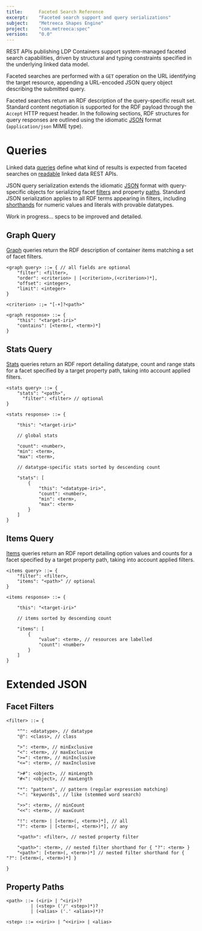 ```yaml
---
title:      Faceted Search Reference
excerpt:    "Faceted search support and query serializations"
subject:    "Metreeca Shapes Engine"
project:    "com.metreeca:spec"
version:    "0.0"
---
```


REST APIs publishing LDP Containers support system-managed faceted search capabilities, driven by structural and typing constraints specified in the underlying linked data model.

Faceted searches are performed with a `GET` operation on the URL identifying the target resource, appending a URL-encoded JSON query object describing the submitted query.

<!-- document support for other query serializations -->

Faceted searches return an RDF description of the query-specific result set. Standard content negotiation is supported for the RDF payload through the `Accept` HTTP request header. In the following sections, RDF structures for query responses are outlined using the idiomatic [JSON](idiomatic-json) format (`application/json`  MIME type).

# Queries

Linked data [queries](../apidocs/com/metreeca/spec/Query.html) define what kind of results is expected from faceted searches on [readable](../../com.metreeca.data/tutorials/linked-data-development/#read-operations) linked data REST APIs.

JSON query serialization extends the idiomatic [JSON](idiomatic-json) format with  query-specific objects for serializing facet [filters](#facet-filters) and property [paths](#property-paths). Standard JSON serialization applies to all RDF terms appearing in filters, including [shorthands](idiomatic-json#literals) for numeric values and literals with provable datatypes.

<p class="warning">Work in progress… specs to be improved and detailed.</p> 

## Graph Query

[Graph](../apidocs/com/metreeca/spec/queries/Graph.html) queries return the RDF description of container items matching a set of facet filters.

    <graph query> ::= { // all fields are optional
        "filter": <filter>,        
        "order": <criterion> | [<criterion>,(<criterion>)*],
        "offset": <integer>,
        "limit": <integer>
    }
    
    <criterion> :;= "[-+]?<path>"
    
    <graph response> ::= {
        "this": "<target-iri>"
        "contains": [<term>(, <term>)*]
    }

## Stats Query

[Stats](../apidocs/com/metreeca/spec/queries/Stats.html) queries return an RDF report detailing datatype, count and range stats for a facet specified by a target property path, taking into account applied filters.

```
<stats query> ::= {
    "stats": "<path>",
      "filter": <filter> // optional
}
```

```
<stats response> ::= {

    "this": "<target-iri>"
    
    // global stats 
    
    "count": <number>,
    "min": <term>,
    "max": <term>,
    
    // datatype-specific stats sorted by descending count
    
    "stats": [
        {
            "this": "<datatype-iri>",
            "count": <number>,
            "min": <term>,
            "max": <term>
        }
    ]
}
```

## Items Query

[Items](../apidocs/com/metreeca/spec/queries/Items.html) queries return an RDF report detailing option values and counts for a facet specified by a target property path, taking into account applied filters.

    <items query> ::= {
        "filter": <filter>,
        "items": "<path>" // optional
    }
    
    <items response> ::= {
    
        "this": "<target-iri>"
            
        // items sorted by descending count
        
        "items": [
            {
                "value": <term>, // resources are labelled
                "count": <number>
            }
        ]
    }

# Extended JSON

## Facet Filters


    <filter> ::= {

        "^": <datatype>, // datatype
        "@": <class>, // class
        
        ">": <term>, // minExclusive
        "<": <term>, // maxExclusive
        ">=": <term>, // minInclusive
        "<=": <term>, // maxInclusive
        
        ">#": <object>, // minLength
        "#<": <object>, // maxLength
                
        "*": "pattern", // pattern (regular expression matching)
        "~": "keywords", // like (stemmed word search)
    
        ">>": <term>, // minCount
        "<<": <term>, // maxCount
        
        "!": <term> | [<term>(, <term>)*], // all
        "?": <term> | [<term>(, <term>)*], // any
    
        "<path>": <filter>, // nested property filter
        
        "<path>": <term>, // nested filter shorthand for { "?": <term> }
        "<path>": [<term>(, <term>)*] // nested filter shorthand for { "?": [<term>(, <term>)*] }
        
    }

## Property Paths

```
<path> ::= (<iri> | ^<iri>)?
         | (<step> ('/' <step>)*)?
         | (<alias> ('.' <alias>)*)?
         
<step> ::= <<iri>> | ^<<iri>> | <alias>
```
